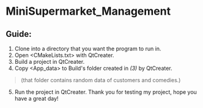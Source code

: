 # MiniSupermarket_Management #
## Guide:
1. Clone into a directory that you want the program to run in.
2. Open <CMakeLists.txt> with QtCreater.
3. Build a project in QtCreater.
4.  Copy <App_data> to Build's folder created in *(3)* by QtCreater.
  > (that folder contains random data of customers and comedies.)
5. Run the project in QtCreater.
Thank you for testing my project, hope you have a great day!
